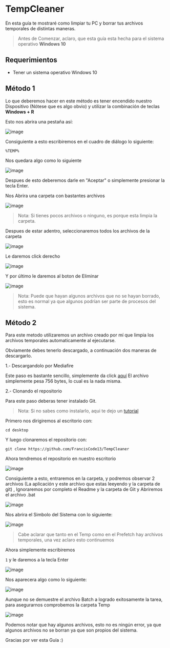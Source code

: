 # TempCleaner

En esta guía te mostraré como limpiar tu PC y borrar tus archivos temporales de distintas maneras.

> Antes de Comenzar, aclaro, que esta guía esta hecha para el sistema operativo **Windows 10**

## Requerimientos

* Tener un sistema operativo Windows 10

## Método 1

Lo que deberemos hacer en este método es tener encendido nuestro Dispositivo (Nótese que es algo obvio) y utilizar la combinación de teclas **Windows + R**

Esto nos abrira una pestaña así:

![image](https://user-images.githubusercontent.com/77551844/114279465-d17a5700-9a02-11eb-905f-6e6ff38561eb.png)

Consiguiente a esto escribiremos en el cuadro de diálogo lo siguiente:

``%TEMP%``

Nos quedara algo como lo siguiente

![image](https://user-images.githubusercontent.com/77551844/114281129-a5fb6a80-9a0a-11eb-8159-237236aec254.png)

Despues de esto deberemos darle en "Aceptar" o simplemente presionar la tecla Enter.

Nos Abrira una carpeta con bastantes archivos

![image](https://user-images.githubusercontent.com/77551844/114281161-cb887400-9a0a-11eb-8661-ce62b027b30f.png)

> Nota: Si tienes pocos archivos o ninguno, es porque esta limpia la carpeta.

Despues de estar adentro, seleccionaremos todos los archivos de la carpeta

![image](https://user-images.githubusercontent.com/77551844/114281210-16a28700-9a0b-11eb-8301-be797dc0e882.png)

Le daremos click derecho

![image](https://user-images.githubusercontent.com/77551844/114281229-3043ce80-9a0b-11eb-9f41-851188d3bcf3.png)

Y por último le daremos al boton de Eliminar

![image](https://user-images.githubusercontent.com/77551844/114281309-a0525480-9a0b-11eb-90b3-47d0bb2e0d23.png)

> Nota: Puede que hayan algunos archivos que no se hayan borrado, esto es normal ya que algunos podrían ser parte de procesos del sistema.

## Método 2

Para este metodo utilizaremos un archivo creado por mí que limpia los archivos temporales automaticamente al ejecutarse.

Obviamente debes tenerlo descargado, a continuación dos maneras de descargarlo.

1.- Descargandolo por Mediafire

Este paso es bastante sencillo, simplemente da click [aquí](https://www.mediafire.com/file/s0iglajgu4s6wis/Temporary+Cleanser.bat/file)
El archivo simplemente pesa 756 bytes, lo cual es la nada misma.

2.- Clonando el repositorio

Para este paso deberas tener instalado Git.

> Nota: Si no sabes como instalarlo, aqui te dejo un [tutorial](https://medium.com/laboratoria-how-to/c%C3%B3mo-instalar-git-368c78187b51#:~:text=Para%20empezar%2C%20entra%20a%20la,bot%C3%B3n%20de%20Downloads%20for%20Windows.&text=Una%20vez%20descargada%2C%20dale%20click,cual%20debemos%20responder%20que%20s%C3%AD.)

Primero nos dirigiremos al escritorio con:

``cd desktop``

Y luego clonaremos el repositorio con:

``git clone https://github.com/FrancisCode13/TempCleaner``

Ahora tendremos el repositorio en nuestro escritorio

![image](https://user-images.githubusercontent.com/77551844/114281625-5b2f2200-9a0d-11eb-84a9-b37960cb265b.png)

Consiguiente a esto, entraremos en la carpeta, y podremos observar 2 archivos (La aplicación y este archivo que estas leeyendo y la carpeta de git) , Ignoraremos por completo el Readme y la carpeta de Git y Abriremos el archivo .bat

![image](https://user-images.githubusercontent.com/77551844/114281646-8b76c080-9a0d-11eb-9a61-e2e4770b855b.png)

Nos abrira el Simbolo del Sistema con lo siguiente:

![image](https://user-images.githubusercontent.com/77551844/114731000-5de08e80-9d0f-11eb-8b89-fb6225f673c3.png)

> Cabe aclarar que tanto en el Temp como en el Prefetch hay archivos temporales, una vez aclaro esto continuemos

Ahora simplemente escribiremos

``1`` y le daremos a la tecla Enter

![image](https://user-images.githubusercontent.com/77551844/114731363-b0ba4600-9d0f-11eb-8524-974bc4036a65.png)

Nos aparecera algo como lo siguiente:

![image](https://user-images.githubusercontent.com/77551844/114731429-be6fcb80-9d0f-11eb-8e22-caf0dca2c1dd.png)

Aunque no se demuestre el archivo Batch a logrado exitosamente la tarea, para asegurarnos comprobemos la carpeta Temp

![image](https://user-images.githubusercontent.com/77551844/114731713-f6770e80-9d0f-11eb-878c-9af08b150c72.png)

Podemos notar que hay algunos archivos, esto no es ningún error, ya que algunos archivos no se borran ya que son propios del sistema.



Gracias por ver esta Guía :)














